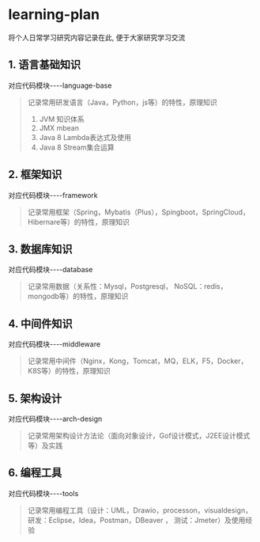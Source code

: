 # learning-plan
将个人日常学习研究内容记录在此, 便于大家研究学习交流

## 1. 语言基础知识
对应代码模块----language-base
> 记录常用研发语言（Java，Python，js等）的特性，原理知识
>
>1. JVM 知识体系
>2. JMX mbean
>3. Java 8 Lambda表达式及使用
>4. Java 8 Stream集合运算

## 2. 框架知识
对应代码模块----framework
> 记录常用框架（Spring，Mybatis（Plus），Spingboot，SpringCloud，Hibernare等）的特性，原理知识

## 3. 数据库知识
对应代码模块----database
> 记录常用数据（关系性：Mysql，Postgresql， NoSQL：redis，mongodb等）的特性，原理知识

## 4. 中间件知识
对应代码模块----middleware
> 记录常用中间件（Nginx，Kong，Tomcat，MQ，ELK，F5，Docker，K8S等）的特性，原理知识

## 5. 架构设计
对应代码模块----arch-design
> 记录常用架构设计方法论（面向对象设计，Gof设计模式，J2EE设计模式等）及实践

## 6. 编程工具
对应代码模块----tools
> 记录常用编程工具（设计：UML，Drawio，processon，visualdesign， 研发：Eclipse，Idea，Postman，DBeaver ， 测试：Jmeter）及使用经验

